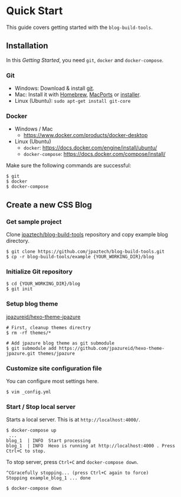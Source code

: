 # Quick Start

This guide covers getting started with the `blog-build-tools`.

## Installation 

In this _Getting Started_, you need `git`, `docker` and `docker-compose`.

### Git

* Windows: Download & install [git](https://git-scm.com/download/win).
* Mac: Install it with [Homebrew](https://brew.sh/), [MacPorts](http://www.macports.org/) or [installer](http://sourceforge.net/projects/git-osx-installer/).
* Linux (Ubuntu): `sudo apt-get install git-core`

### Docker

* Windows / Mac
  * https://www.docker.com/products/docker-desktop
* Linux (Ubuntu)
  * `docker`: https://docs.docker.com/engine/install/ubuntu/
  * `docker-compose`: https://docs.docker.com/compose/install/

Make sure the following commands are successful:

```shell
$ git
$ docker
$ docker-compose
```

## Create a new CSS Blog

### Get sample project

Clone [jpaztech/blog-build-tools](https://github.com/jpaztech/blog-build-tools) repository and copy example blog directory.

```shell
$ git clone https://github.com/jpaztech/blog-build-tools.git
$ cp -r blog-build-tools/example {YOUR_WORKING_DIR}/blog
```

### Initialize Git repository

```shell
$ cd {YOUR_WORKING_DIR}/blog
$ git init
```

### Setup blog theme

[jpazureid/hexo-theme-jpazure](https://github.com/jpazureid/hexo-theme-jpazure)

```shell
# First, cleanup themes directry
$ rm -rf themes/*

# Add jpazure blog theme as git submodule
$ git submodule add https://github.com/jpazureid/hexo-theme-jpazure.git themes/jpazure
```

### Customize site configuration file

You can configure most settings here.

```shell
$ vim _config.yml
```

### Start / Stop local server

Starts a local server. This is at `http://localhost:4000/`.

```shell
$ docker-compose up
 ...
blog_1  | INFO  Start processing
blog_1  | INFO  Hexo is running at http://localhost:4000 . Press Ctrl+C to stop.
```

To stop server, press `Ctrl+C` and `docker-compose down`.

```shell
^CGracefully stopping... (press Ctrl+C again to force)
Stopping example_blog_1 ... done

$ docker-compose down
```

